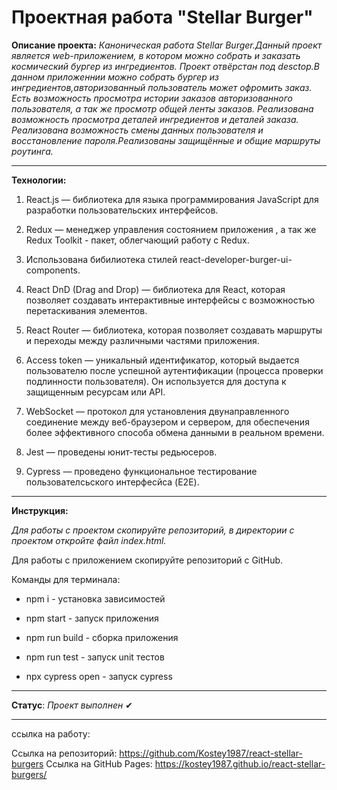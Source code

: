 #  Проектная работа "Stellar Burger"

**Описание проекта:**
_Каноническая работа Stellar Burger.Данный проект является web-приложением, в котором можно собрать и заказать космический бургер из ингредиентов. Проект отвёрстан под desctop.В данном приложеннии можно собрать бургер из ингредиентов,авторизованный пользователь может офромить заказ. Есть возможность просмотра истории заказов авторизованного пользователя, а так же просмотр общей ленты заказов. Реализована возможность просмотра деталей ингредиентов и деталей заказа. Реализована возможность смены данных пользователя и восстановление пароля.Реализованы защищённые и общие маршруты роутинга._
___

**Технологии:**

1. React.js — библиотека для языка программирования JavaScript для разработки пользовательских интерфейсов.

2. Redux — менеджер управления состоянием приложения , а так же Redux Toolkit - пакет, облегчающий работу с Redux.

3. Использована бибилиотека стилей react-developer-burger-ui-components.

4. React DnD (Drag and Drop) — библиотека для React, которая позволяет создавать интерактивные интерфейсы с возможностью перетаскивания элементов.

5. React Router — библиотека, которая позволяет создавать маршруты и переходы между различными частями приложения.

6. Access token — уникальный идентификатор, который выдается пользователю после успешной аутентификации (процесса проверки подлинности пользователя). Он используется для доступа к защищенным ресурсам или API.

7. WebSocket — протокол для установления двунаправленного соединение между веб-браузером и сервером, для обеспечения более эффективного способа обмена данными в реальном времени.

8. Jest — проведены юнит-тесты редьюсеров.

9. Cypress — проведено функциональное тестирование пользователсьского интерфесйса (E2E).
___

**Инструкция:**

_Для работы с проектом скопируйте репозиторий, в директории с проектом откройте файл index.html._

Для работы с приложением скопируйте репозиторий с GitHub.

Команды для терминала:
- npm i - установка зависимостей

- npm start - запуск приложения

- npm run build - сборка приложения

- npm run test - запуск unit тестов

- npx cypress open - запуск cypress

___

**Статус**: *Проект выполнен* &#10004;
___

ссылка на работу:

Ссылка на репозиторий: https://github.com/Kostey1987/react-stellar-burgers
Ссылка на GitHub Pages: https://kostey1987.github.io/react-stellar-burgers/

